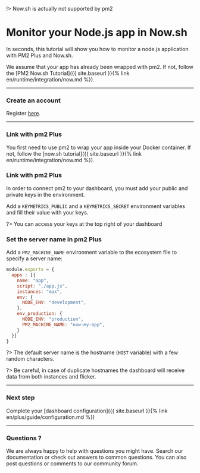 !> Now.sh is actually not supported by pm2

# Monitor your Node.js app in Now.sh

In seconds, this tutorial will show you how to monitor a node.js application with PM2 Plus and Now.sh.

We assume that your app has already been wrapped with pm2. If not, follow the [PM2 Now.sh Tutorial]({{ site.baseurl }}{% link en/runtime/integration/now.md %}).

---

### Create an account

Register [here](https://app.keymetrics.io/api/oauth/register).

---

### Link with pm2 Plus

You first need to use pm2 to wrap your app inside your Docker container. If not, follow the [now.sh tutorial]({{ site.baseurl }}{% link en/runtime/integration/now.md %}).

### Link with pm2 Plus

In order to connect pm2 to your dashboard, you must add your public and private keys in the environment.

Add a `KEYMETRICS_PUBLIC` and a `KEYMETRICS_SECRET` environment variables and fill their value with your keys.

?> You can access your keys at the top right of your dashboard

### Set the server name in pm2 Plus

Add a `PM2_MACHINE_NAME` environment variable to the ecosystem file to specify a server name:

```javascript
module.exports = {
  apps : [{
    name: "app",
    script: "./app.js",
    instances: "max",
    env: {
      NODE_ENV: "development",
    },
    env_production: {
      NODE_ENV: "production",
      PM2_MACHINE_NAME: "now-my-app",
    }
  }]
}
```

?> The default server name is the hostname (`HOST` variable) with a few random characters.

?> Be careful, in case of duplicate hostnames the dashboard will receive data from both instances and flicker.

---

### Next step

Complete your [dashboard configuration]({{ site.baseurl }}{% link en/plus/guide/configuration.md %})

---

### Questions ?

We are always happy to help with questions you might have. Search our documentation or check out answers to common questions. You can also post questions or comments to our community forum.
